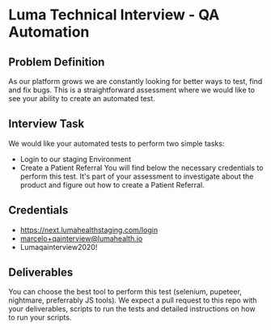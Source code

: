 # Luma Technical Interview - QA Automation

## Problem Definition
As our platform grows we are constantly looking for better ways to test, find and fix bugs.
This is a straightforward assessment where we would like to see your ability to create an automated test.

## Interview Task
We would like your automated tests to perform two simple tasks:
- Login to our staging Environment
- Create a Patient Referral
You will find below the necessary credentials to perform this test.
It's part of your assessment to investigate about the product and figure out how to create a Patient Referral. 

## Credentials
- https://next.lumahealthstaging.com/login
- marcelo+qainterview@lumahealth.io
- Lumaqainterview2020!

## Deliverables
You can choose the best tool to perform this test (selenium, pupeteer, nightmare, preferrably JS tools).
We expect a pull request to this repo with your deliverables, scripts to run the tests and detailed instructions on how to run your scripts.
